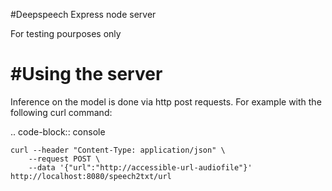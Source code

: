 #Deepspeech Express node server

For testing pourposes only

#Using the server
================

Inference on the model is done via http post requests. For example with the
following curl command:

.. code-block:: console

    curl --header "Content-Type: application/json" \
        --request POST \
        --data '{"url":"http://accessible-url-audiofile"}' http://localhost:8080/speech2txt/url